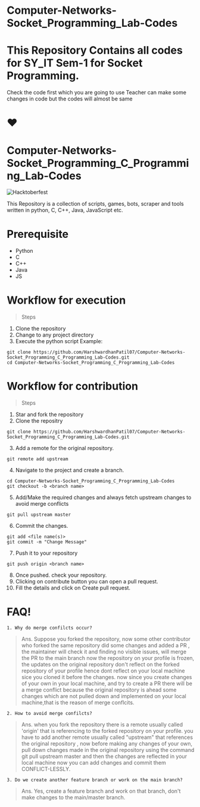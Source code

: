 # Computer-Networks-Socket_Programming_Lab-Codes
# This Repository Contains all codes for SY_IT Sem-1 for Socket Programming.

Check the code first which you are going to use 
Teacher can make some changes in code but the codes will almost be same
# :heart:

# Computer-Networks-Socket_Programming_C_Programming_Lab-Codes

![Hacktoberfest](https://www.google.com/url?sa=i&url=https%3A%2F%2Fhacktoberfest.com%2F&psig=AOvVaw320hPFgr09nYf2MLFny1l8&ust=1696444978654000&source=images&cd=vfe&opi=89978449&ved=0CBEQjRxqFwoTCODGs5XE2oEDFQAAAAAdAAAAABAE)

This Repository is a collection of scripts, games, bots, scraper and tools written in python, C, C++, Java, JavaScript etc. 

# Prerequisite
 * Python
 * C
 * C++
 * Java
 * JS
 
 # Workflow for execution
  
> Steps

1. Clone the repository
2. Change to any project directory
3. Execute the python script Example:

```
git clone https://github.com/HarshwardhanPatil07/Computer-Networks-Socket_Programming_C_Programming_Lab-Codes.git
cd Computer-Networks-Socket_Programming_C_Programming_Lab-Codes
```

# Workflow for contribution

> Steps

1. Star and fork the repository
2. Clone the repositry

```
git clone https://github.com/HarshwardhanPatil07/Computer-Networks-Socket_Programming_C_Programming_Lab-Codes.git
```

3. Add a remote for the original repository.
```
git remote add upstream 
```
4. Navigate to the project and create a branch.
 ```
cd Computer-Networks-Socket_Programming_C_Programming_Lab-Codes
git checkout -b <branch name>
```

5. Add/Make the required changes and always fetch upstream changes to avoid merge conflicts
```
git pull upstream master

```
6. Commit the changes.
```
git add <file name(s)>
git commit -m "Change Message"

```
7. Push it to your repository
```
git push origin <branch name>

```
8. Once pushed. check your repository.
9. Clicking on contribute button you can open a pull request.
10. Fill the details and click on Create pull request.

# FAQ!
```
1. Why do merge confilcts occur?
```
> Ans. Suppose you forked the repository, now some other contributor who forked the same repository did some changes and added a PR , the maintainer will check it and finding no visible issues, will merge the PR to the main branch now the repository on your profile is frozen, the updates on the original repository don't reflect on the forked repository of your profile hence dont reflect on your local machine sice you cloned it before the changes. now since you create changes of your own in your local machine, and try to create a PR there will be a merge conflict because the original repository is ahead some changes which are not pulled down and implemented on your local machine,that is the reason of merge conflcits.

```
2. How to avoid merge confilcts?
```

> Ans. when you fork the repository there is a remote usually called 'origin' that is referencing to the forked repository on your profile. you have to add another remote usually called "upstream" that references the original repository , now before making any changes of your own, pull down changes made in the original repository using the command git pull upstream master and then the changes are reflected in your local machine now you can add changes and commit them CONFLICT-LESSLY.

```
3. Do we create another feature branch or work on the main branch?
```
> Ans. Yes, create a feature branch and work on that branch, don't make changes to the main/master branch.

